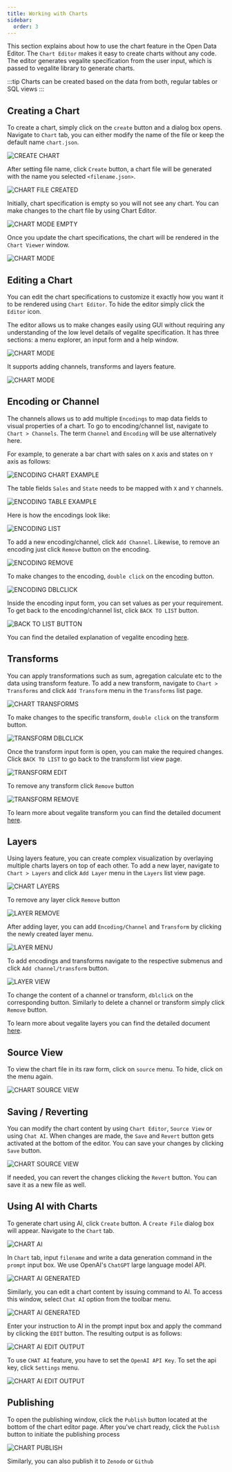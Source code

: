 ```yaml
---
title: Working with Charts
sidebar:
  order: 3
---
```


This section explains about how to use the chart feature in the Open Data Editor. The `Chart Editor` makes it easy to create charts without any code. The editor generates vegalite specification from the user input, which is passed to vegalite library to generate charts.

:::tip
Charts can be created based on the data from both, regular tables or SQL views
:::

## Creating a Chart

To create a chart, simply click on the `create` button and a dialog box opens. Navigate to `Chart` tab, you can either modify the name of the file or keep the default name `chart.json`.

![CREATE CHART](./assets/working-with-charts/chart-editor-icon.png)

After setting file name, click `Create` button, a chart file will be generated with the name you selected `<filename.json>`.

![CHART FILE CREATED](./assets/working-with-charts/chart-file.png)

Initially, chart specification is empty so you will not see any chart. You can make changes to the chart file by using Chart Editor.

![CHART MODE EMPTY](./assets/working-with-charts/chart-mode-empty.png)

Once you update the chart specifications, the chart will be rendered in the `Chart Viewer` window.

![CHART MODE](./assets/working-with-charts/chart-mode.png)

## Editing a Chart

You can edit the chart specifications to customize it exactly how you want it to be rendered using `Chart Editor`. To hide the editor simply click the `Editor` icon.

The editor allows us to make changes easily using GUI without requiring any understanding of the low level details of vegalite specification. It has three sections: a menu explorer, an input form and a help window.

![CHART MODE](./assets/working-with-charts/chart-editor.png)

It supports adding channels, transforms and layers feature.

![CHART MODE](./assets/working-with-charts/chart-menu.png)

## Encoding or Channel

The channels allows us to add multiple `Encodings` to map data fields to visual properties of a chart. To go to encoding/channel list, navigate to `Chart > Channels`. The term `Channel` and `Encoding` will be use alternatively here.

For example, to generate a bar chart with sales on `X` axis and states on `Y` axis as follows:

![ENCODING CHART EXAMPLE](./assets/working-with-charts/chart-view.png)

The table fields `Sales` and `State` needs to be mapped with `X` and `Y` channels.

![ENCODING TABLE EXAMPLE](./assets/working-with-charts/chart-encoding-table.png)

Here is how the encodings look like:

![ENCODING LIST](./assets/working-with-charts/chart-encoding-list.png)

To add a new encoding/channel, click `Add Channel`. Likewise, to remove an encoding just click `Remove` button on the encoding.

![ENCODING REMOVE](./assets/working-with-charts/chart-encoding-remove.png)

To make changes to the encoding, `double click` on the encoding button.

![ENCODING DBLCLICK](./assets/working-with-charts/chart-encoding-dblclick.png)

Inside the encoding input form, you can set values as per your requirement. To get back to the encoding/channel list, click `BACK TO LIST` button.

![BACK TO LIST BUTTON](./assets/working-with-charts/chart-encoding-edit.png)

You can find the detailed explanation of vegalite encoding [here](https://vega.github.io/vega-lite/docs/encoding.html).

## Transforms

You can apply transformations such as sum, agregation calculate etc to the data using transform feature. To add a new transform, navigate to `Chart > Transforms` and click `Add Transform` menu in the `Transforms` list page.

![CHART TRANSFORMS](./assets/working-with-charts/chart-transform-list.png)

To make changes to the specific transform, `double click` on the transform button.

![TRANSFORM DBLCLICK](./assets/working-with-charts/chart-transform-dblclick.png)

Once the transform input form is open, you can make the required changes. Click `BACK TO LIST` to go back to the transform list view page.

![TRANSFORM EDIT](./assets/working-with-charts/chart-transform-edit.png)

To remove any transform click `Remove` button

![TRANSFORM REMOVE](./assets/working-with-charts/chart-transform-remove.png)

To learn more about vegalite transform you can find the detailed document [here](https://vega.github.io/vega-lite/docs/transform.html).

## Layers

Using layers feature, you can create complex visualization by overlaying multiple charts layers on top of each other. To add a new layer, navigate to `Chart > Layers` and click `Add Layer` menu in the `Layers` list view page.

![CHART LAYERS](./assets/working-with-charts/chart-layer-list.png)

To remove any layer click `Remove` button

![LAYER REMOVE](./assets/working-with-charts/chart-layer-remove.png)

After adding layer, you can add `Encoding/Channel` and `Transform` by clicking the newly created layer menu.

![LAYER MENU](./assets/working-with-charts/chart-layer-menu.png)

To add encodings and transforms navigate to the respective submenus and click `Add channel/transform` button.

![LAYER VIEW](./assets/working-with-charts/chart-layer-view.png)

To change the content of a channel or transform, `dblclick` on the corresponding button. Similarly to delete a channel or transform simply click `Remove` button.

To learn more about vegalite layers you can find the detailed document [here](https://vega.github.io/vega-lite/docs/layer.html).

## Source View

To view the chart file in its raw form, click on `source` menu. To hide, click on the menu again.

![CHART SOURCE VIEW](./assets/working-with-charts/chart-source.png)

## Saving / Reverting

You can modify the chart content by using `Chart Editor`, `Source View` or using `Chat AI`. When changes are made, the `Save` and `Revert` button gets activated at the bottom of the editor. You can save your changes by clicking `Save` button.

![CHART SOURCE VIEW](./assets/working-with-charts/chart-save.png)

If needed, you can revert the changes clicking the `Revert` button. You can save it as a new file as well.

## Using AI with Charts

To generate chart using AI, click `Create` button. A `Create File` dialog box will appear. Navigate to the `Chart` tab.

![CHART AI](./assets/working-with-charts/chart-ai.png)

In `Chart` tab, input `filename` and write a data generation command in the `prompt` input box. We use OpenAI's `ChatGPT` large language model API.

![CHART AI GENERATED](./assets/working-with-charts/chart-ai-generated.png)

Similarly, you can edit a chart content by issuing command to AI. To access this window, select `Chat AI` option from the toolbar menu.

![CHART AI GENERATED](./assets/working-with-charts/chart-ai-edit.png)

Enter your instruction to AI in the prompt input box and apply the command by clicking the `EDIT` button. The resulting output is as follows:

![CHART AI EDIT OUTPUT](./assets/working-with-charts/chart-ai-edit-output.png)

To use `CHAT AI` feature, you have to set the `OpenAI API Key`. To set the api key, click `Settings` menu.

![CHART AI EDIT OUTPUT](./assets/working-with-charts/chart-ai-settings.png)

## Publishing

To open the publishing window, click the `Publish` button located at the bottom of the chart editor page. After you've chart ready, click the `Publish` button to initiate the publishing process

![CHART PUBLISH](./assets/working-with-tables/table-package-publish.png)

Similarly, you can also publish it to `Zenodo` or `Github`
